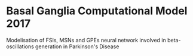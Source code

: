# Basal Ganglia Computational Model 2017

Modelisation of FSIs, MSNs and GPEs neural network involved in beta-oscillations generation in Parkinson's Disease
